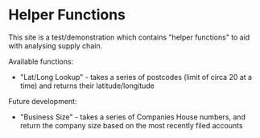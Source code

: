 # Helper Functions

This site is a test/demonstration which contains "helper functions" to aid with analysing supply
chain.

Available functions:
* "Lat/Long Lookup" - takes a series of postcodes (limit of circa 20 at a time) and returns their
  latitude/longitude

Future development:
* "Business Size" - takes a series of Companies House numbers, and return the company size based
  on the most recently filed accounts